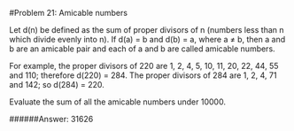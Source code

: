 #Problem 21: Amicable numbers

Let d(n) be defined as the sum of proper divisors of n (numbers less than n
which divide evenly into n).
If d(a) = b and d(b) = a, where a ≠ b, then a and b are an amicable pair and
each of a and b are called amicable numbers.

For example, the proper divisors of 220 are 1, 2, 4, 5, 10, 11, 20, 22, 44, 55
and 110; therefore d(220) = 284. The proper divisors of 284 are 1, 2, 4, 71
and 142; so d(284) = 220.

Evaluate the sum of all the amicable numbers under 10000.

######Answer: 31626